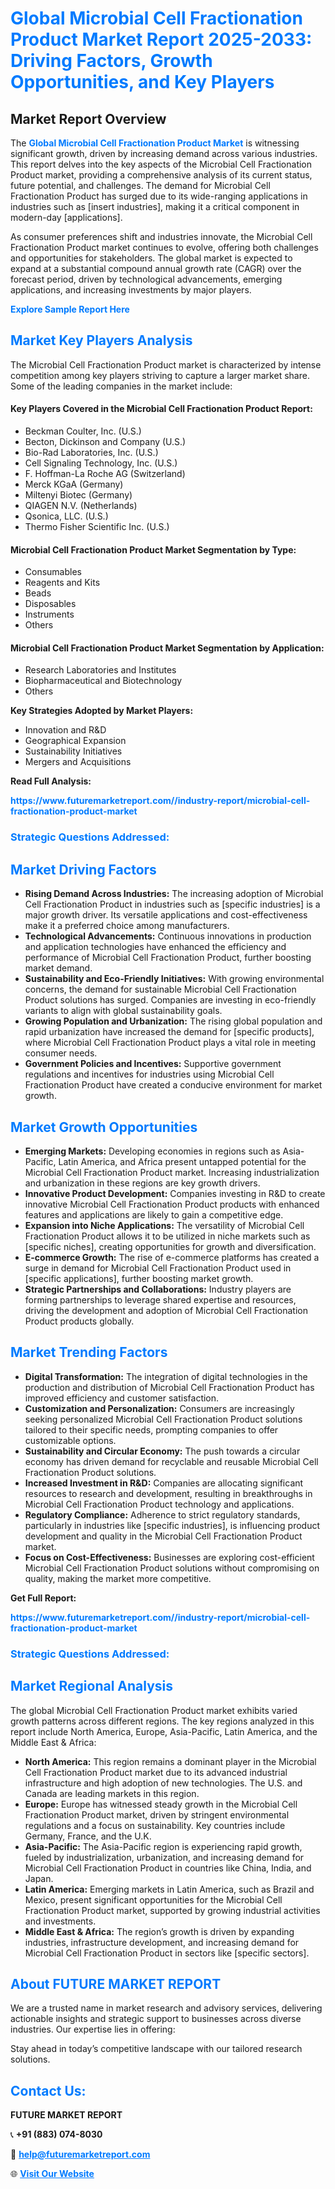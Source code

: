 <h1 style="color: #007BFF;">Global Microbial Cell Fractionation Product Market Report 2025-2033: Driving Factors, Growth Opportunities, and Key Players</h1>

<section id="overview">
<h2>Market Report Overview</h2>
<p>The <a href="https://www.futuremarketreport.com//industry-report/microbial-cell-fractionation-product-market" style="color: #007BFF; text-decoration: none;"><strong>Global Microbial Cell Fractionation Product Market</strong></a> is witnessing significant growth, driven by increasing demand across various industries. This report delves into the key aspects of the Microbial Cell Fractionation Product market, providing a comprehensive analysis of its current status, future potential, and challenges. The demand for Microbial Cell Fractionation Product has surged due to its wide-ranging applications in industries such as [insert industries], making it a critical component in modern-day [applications].</p>
<p>As consumer preferences shift and industries innovate, the Microbial Cell Fractionation Product market continues to evolve, offering both challenges and opportunities for stakeholders. The global market is expected to expand at a substantial compound annual growth rate (CAGR) over the forecast period, driven by technological advancements, emerging applications, and increasing investments by major players.</p>
</section>

<section id="overview">
<p><a href="https://www.futuremarketreport.com//request-sample/reportId=85066" style="color: #007BFF; text-decoration: none;"><strong>Explore Sample Report Here</strong></a></p>
</section>

<section id="key-players">
<h2 style="color: #007BFF;">Market Key Players Analysis</h2>
<p>The Microbial Cell Fractionation Product market is characterized by intense competition among key players striving to capture a larger market share. Some of the leading companies in the market include:</p>
<h4>Key Players Covered in the Microbial Cell Fractionation Product Report:</h4>
<ul><li>Beckman Coulter, Inc. (U.S.)</li><li>Becton, Dickinson and Company (U.S.)</li><li>Bio-Rad Laboratories, Inc. (U.S.)</li><li>Cell Signaling Technology, Inc. (U.S.)</li><li>F. Hoffman-La Roche AG (Switzerland)</li><li>Merck KGaA (Germany)</li><li>Miltenyi Biotec (Germany)</li><li>QIAGEN N.V. (Netherlands)</li><li>Qsonica, LLC. (U.S.)</li><li>Thermo Fisher Scientific Inc. (U.S.)</li></ul>
<h4>Microbial Cell Fractionation Product Market Segmentation by Type:</h4>
<ul><li>Consumables</li><li>Reagents and Kits</li><li>Beads</li><li>Disposables</li><li>Instruments</li><li>Others</li></ul>

<h4>Microbial Cell Fractionation Product Market Segmentation by Application:</h4>
<ul><li>Research Laboratories and Institutes</li><li>Biopharmaceutical and Biotechnology</li><li>Others</li></ul>
<p><strong>Key Strategies Adopted by Market Players:</strong></p>
<ul>
<li>Innovation and R&D</li>
<li>Geographical Expansion</li>
<li>Sustainability Initiatives</li>
<li>Mergers and Acquisitions</li>
</ul>
</section>

<section>
<p><strong>Read Full Analysis: </strong></p><a href="https://www.futuremarketreport.com//industry-report/microbial-cell-fractionation-product-market" style="color: #007BFF; text-decoration: none;"><strong>https://www.futuremarketreport.com//industry-report/microbial-cell-fractionation-product-market</strong></a>
<h3 style="color: #007BFF;">Strategic Questions Addressed:</h3>
</section>

<section id="driving-factors">
<h2 style="color: #007BFF;">Market Driving Factors</h2>
<ul>
<li><strong>Rising Demand Across Industries:</strong> The increasing adoption of Microbial Cell Fractionation Product in industries such as [specific industries] is a major growth driver. Its versatile applications and cost-effectiveness make it a preferred choice among manufacturers.</li>
<li><strong>Technological Advancements:</strong> Continuous innovations in production and application technologies have enhanced the efficiency and performance of Microbial Cell Fractionation Product, further boosting market demand.</li>
<li><strong>Sustainability and Eco-Friendly Initiatives:</strong> With growing environmental concerns, the demand for sustainable Microbial Cell Fractionation Product solutions has surged. Companies are investing in eco-friendly variants to align with global sustainability goals.</li>
<li><strong>Growing Population and Urbanization:</strong> The rising global population and rapid urbanization have increased the demand for [specific products], where Microbial Cell Fractionation Product plays a vital role in meeting consumer needs.</li>
<li><strong>Government Policies and Incentives:</strong> Supportive government regulations and incentives for industries using Microbial Cell Fractionation Product have created a conducive environment for market growth.</li>
</ul>
</section>

<section id="growth-opportunities">
<h2 style="color: #007BFF;">Market Growth Opportunities</h2>
<ul>
<li><strong>Emerging Markets:</strong> Developing economies in regions such as Asia-Pacific, Latin America, and Africa present untapped potential for the Microbial Cell Fractionation Product market. Increasing industrialization and urbanization in these regions are key growth drivers.</li>
<li><strong>Innovative Product Development:</strong> Companies investing in R&D to create innovative Microbial Cell Fractionation Product products with enhanced features and applications are likely to gain a competitive edge.</li>
<li><strong>Expansion into Niche Applications:</strong> The versatility of Microbial Cell Fractionation Product allows it to be utilized in niche markets such as [specific niches], creating opportunities for growth and diversification.</li>
<li><strong>E-commerce Growth:</strong> The rise of e-commerce platforms has created a surge in demand for Microbial Cell Fractionation Product used in [specific applications], further boosting market growth.</li>
<li><strong>Strategic Partnerships and Collaborations:</strong> Industry players are forming partnerships to leverage shared expertise and resources, driving the development and adoption of Microbial Cell Fractionation Product products globally.</li>
</ul>
</section>

<section id="trending-factors">
<h2 style="color: #007BFF;">Market Trending Factors</h2>
<ul>
<li><strong>Digital Transformation:</strong> The integration of digital technologies in the production and distribution of Microbial Cell Fractionation Product has improved efficiency and customer satisfaction.</li>
<li><strong>Customization and Personalization:</strong> Consumers are increasingly seeking personalized Microbial Cell Fractionation Product solutions tailored to their specific needs, prompting companies to offer customizable options.</li>
<li><strong>Sustainability and Circular Economy:</strong> The push towards a circular economy has driven demand for recyclable and reusable Microbial Cell Fractionation Product solutions.</li>
<li><strong>Increased Investment in R&D:</strong> Companies are allocating significant resources to research and development, resulting in breakthroughs in Microbial Cell Fractionation Product technology and applications.</li>
<li><strong>Regulatory Compliance:</strong> Adherence to strict regulatory standards, particularly in industries like [specific industries], is influencing product development and quality in the Microbial Cell Fractionation Product market.</li>
<li><strong>Focus on Cost-Effectiveness:</strong> Businesses are exploring cost-efficient Microbial Cell Fractionation Product solutions without compromising on quality, making the market more competitive.</li>
</ul>
</section>

<section>
<p><strong>Get Full Report: </strong></p><a href="https://www.futuremarketreport.com//industry-report/microbial-cell-fractionation-product-market" style="color: #007BFF; text-decoration: none;"><strong>https://www.futuremarketreport.com//industry-report/microbial-cell-fractionation-product-market</strong></a>
<h3 style="color: #007BFF;">Strategic Questions Addressed:</h3>
</section>


<section id="regional-analysis">
<h2 style="color: #007BFF;">Market Regional Analysis</h2>
<p>The global Microbial Cell Fractionation Product market exhibits varied growth patterns across different regions. The key regions analyzed in this report include North America, Europe, Asia-Pacific, Latin America, and the Middle East & Africa:</p>
<ul>
<li><strong>North America:</strong> This region remains a dominant player in the Microbial Cell Fractionation Product market due to its advanced industrial infrastructure and high adoption of new technologies. The U.S. and Canada are leading markets in this region.</li>
<li><strong>Europe:</strong> Europe has witnessed steady growth in the Microbial Cell Fractionation Product market, driven by stringent environmental regulations and a focus on sustainability. Key countries include Germany, France, and the U.K.</li>
<li><strong>Asia-Pacific:</strong> The Asia-Pacific region is experiencing rapid growth, fueled by industrialization, urbanization, and increasing demand for Microbial Cell Fractionation Product in countries like China, India, and Japan.</li>
<li><strong>Latin America:</strong> Emerging markets in Latin America, such as Brazil and Mexico, present significant opportunities for the Microbial Cell Fractionation Product market, supported by growing industrial activities and investments.</li>
<li><strong>Middle East & Africa:</strong> The region’s growth is driven by expanding industries, infrastructure development, and increasing demand for Microbial Cell Fractionation Product in sectors like [specific sectors].</li>
</ul>
</section>

<footer>
<h2 style="color: #007BFF;">About FUTURE MARKET REPORT</h2>
<p>We are a trusted name in market research and advisory services, delivering actionable insights and strategic support to businesses across diverse industries. Our expertise lies in offering:</p>

<p>Stay ahead in today’s competitive landscape with our tailored research solutions.</p>

<h2 style="color: #007BFF;">Contact Us:</h2>
<p><strong>FUTURE MARKET REPORT</strong></p>
<p>📞 <strong>+91 (883) 074-8030</strong></p>
<p>📧 <strong><a href="mailto:help@futuremarketreport.com" style="color: #007BFF;">help@futuremarketreport.com</a></strong></p>
<p>🌐 <strong><a href="https://www.futuremarketreport.com/" style="color: #007BFF;">Visit Our Website</a></strong></p>
</footer>